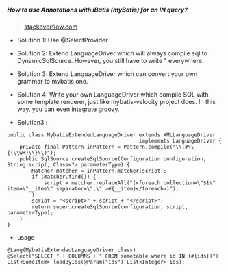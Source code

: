 ##### How to use Annotations with iBatis (myBatis) for an IN query?

> [stackoverflow.com](https://stackoverflow.com/questions/3428742/how-to-use-annotations-with-ibatis-mybatis-for-an-in-query/29076097)
- Solution 1: Use @SelectProvider
- Solution 2: Extend LanguageDriver which will always compile sql to DynamicSqlSource. However, you still have to write \" everywhere.
- Solution 3: Extend LanguageDriver which can convert your own grammar to mybatis one.
- Solution 4: Write your own LanguageDriver which compile SQL with some template renderer, just like mybatis-velocity project does. In this way, you can even integrate groovy.

- Solution3 :
```
public class MybatisExtendedLanguageDriver extends XMLLanguageDriver 
                                           implements LanguageDriver {
    private final Pattern inPattern = Pattern.compile("\\(#\\{(\\w+)\\}\\)");
    public SqlSource createSqlSource(Configuration configuration, String script, Class<?> parameterType) {
        Matcher matcher = inPattern.matcher(script);
        if (matcher.find()) {
            script = matcher.replaceAll("(<foreach collection=\"$1\" item=\"__item\" separator=\",\" >#{__item}</foreach>)");
        }
        script = "<script>" + script + "</script>";
        return super.createSqlSource(configuration, script, parameterType);
    }
}
```
- usage
```
@Lang(MybatisExtendedLanguageDriver.class)
@Select("SELECT " + COLUMNS + " FROM sometable where id IN (#{ids})")
List<SomeItem> loadByIds(@Param("ids") List<Integer> ids);
```
